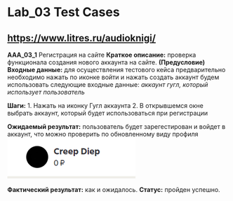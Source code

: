 # Lab_03 Test Cases
## https://www.litres.ru/audioknigi/

**AAA_03_1** Регистрация на сайте
**Краткое  описание:** проверка функционала создания нового аккаунта на сайте.
**(Предусловие) Входные данные:** для осуществления тестового кейса предварительно необходимо нажать по иконке войти и нажать создать аккаунт
будем использовать следующие входные данные:
*аккаунт гугл, который использует пользователь*

**Шаги:**
    1. Нажать на иконку Гугл аккаунта
    2. В открывшемся окне выбрать аккаунт, который будет использоваться при регистрации

**Ожидаемый результат:** пользователь будет зарегестирован и войдет в аккаунт, что можно проверить по обновленному виду профиля
![результат](firstCase.png)

**Фактический результат:** как и ожидалось.
**Статус:** пройден успешно.